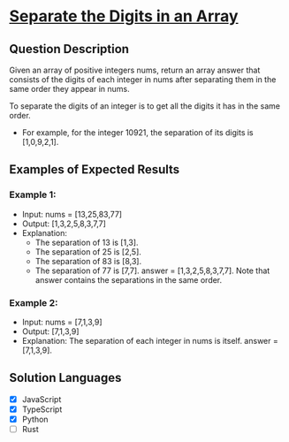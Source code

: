 # [Separate the Digits in an Array](https://leetcode.com/problems/separate-the-digits-in-an-array/)

## Question Description

Given an array of positive integers nums, return an array answer that consists of the digits of each integer in nums after separating them in the same order they appear in nums.

To separate the digits of an integer is to get all the digits it has in the same order.

- For example, for the integer 10921, the separation of its digits is [1,0,9,2,1].

## Examples of Expected Results

### Example 1:

- Input: nums = [13,25,83,77]
- Output: [1,3,2,5,8,3,7,7]
- Explanation: 
    - The separation of 13 is [1,3].
    - The separation of 25 is [2,5].
    - The separation of 83 is [8,3].
    - The separation of 77 is [7,7].
    answer = [1,3,2,5,8,3,7,7]. Note that answer contains the separations in the same order.

### Example 2:

- Input: nums = [7,1,3,9]
- Output: [7,1,3,9]
- Explanation: The separation of each integer in nums is itself.
    answer = [7,1,3,9].

## Solution Languages

- [x] JavaScript
- [x] TypeScript
- [x] Python
- [ ] Rust